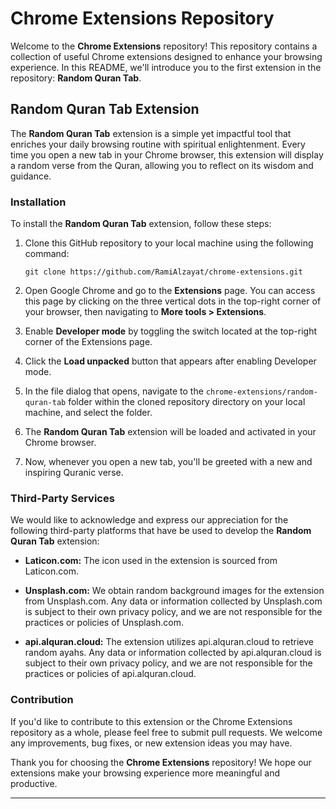 # Chrome Extensions Repository

Welcome to the **Chrome Extensions** repository! This repository contains a collection of useful Chrome extensions designed to enhance your browsing experience. In this README, we'll introduce you to the first extension in the repository: **Random Quran Tab**.

## Random Quran Tab Extension

The **Random Quran Tab** extension is a simple yet impactful tool that enriches your daily browsing routine with spiritual enlightenment. Every time you open a new tab in your Chrome browser, this extension will display a random verse from the Quran, allowing you to reflect on its wisdom and guidance.

### Installation

To install the **Random Quran Tab** extension, follow these steps:

1. Clone this GitHub repository to your local machine using the following command:
   ```
   git clone https://github.com/RamiAlzayat/chrome-extensions.git
   ```

2. Open Google Chrome and go to the **Extensions** page. You can access this page by clicking on the three vertical dots in the top-right corner of your browser, then navigating to **More tools > Extensions**.

3. Enable **Developer mode** by toggling the switch located at the top-right corner of the Extensions page.

4. Click the **Load unpacked** button that appears after enabling Developer mode.

5. In the file dialog that opens, navigate to the `chrome-extensions/random-quran-tab` folder within the cloned repository directory on your local machine, and select the folder.

6. The **Random Quran Tab** extension will be loaded and activated in your Chrome browser.

7. Now, whenever you open a new tab, you'll be greeted with a new and inspiring Quranic verse.


### Third-Party Services

We would like to acknowledge and express our appreciation for the following third-party platforms that have be used to develop the **Random Quran Tab** extension:

- **Laticon.com:** The icon used in the extension is sourced from Laticon.com.

- **Unsplash.com:** We obtain random background images for the extension from Unsplash.com. Any data or information collected by Unsplash.com is subject to their own privacy policy, and we are not responsible for the practices or policies of Unsplash.com.

- **api.alquran.cloud:** The extension utilizes api.alquran.cloud to retrieve random ayahs. Any data or information collected by api.alquran.cloud is subject to their own privacy policy, and we are not responsible for the practices or policies of api.alquran.cloud.

### Contribution

If you'd like to contribute to this extension or the Chrome Extensions repository as a whole, please feel free to submit pull requests. We welcome any improvements, bug fixes, or new extension ideas you may have.

Thank you for choosing the **Chrome Extensions** repository! We hope our extensions make your browsing experience more meaningful and productive.

---
